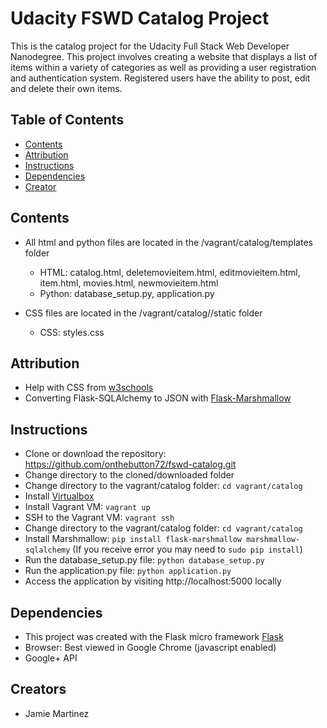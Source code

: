 # Udacity FSWD Catalog Project

This is the catalog project for the Udacity Full Stack Web Developer Nanodegree.  This project involves creating a website that displays a list of items within a variety of categories as well as providing a user registration and authentication system.  Registered users have the ability to post, edit and delete their own items.

## Table of Contents

* [Contents](#contents)
* [Attribution](#attribution)
* [Instructions](#instructions)
* [Dependencies](#dependencies)
* [Creator](#creators)

## Contents

*  All html and python files are located in the /vagrant/catalog/templates folder
    - HTML: catalog.html, deletemovieitem.html, editmovieitem.html, item.html, movies.html, newmovieitem.html
    - Python: database_setup.py, application.py

*  CSS files are located in the /vagrant/catalog//static folder
    - CSS: styles.css

## Attribution

*  Help with CSS from [w3schools](http://www.w3schools.com)
*  Converting Flask-SQLAlchemy to JSON with [Flask-Marshmallow](https://www.youtube.com/watch?v=kRNXKzfYrPU)

## Instructions

* Clone or download the repository: https://github.com/onthebutton72/fswd-catalog.git
* Change directory to the cloned/downloaded folder 
* Change directory to the vagrant/catalog folder: ```cd vagrant/catalog```
* Install [Virtualbox](https://www.virtualbox.org/)
* Install Vagrant VM: ```vagrant up```
* SSH to the Vagrant VM: ```vagrant ssh```
* Change directory to the vagrant/catalog folder: ```cd vagrant/catalog```
* Install Marshmallow: ```pip install flask-marshmallow marshmallow-sqlalchemy``` (If you receive error you may need to ```sudo pip install```)
* Run the database_setup.py file: ```python database_setup.py```
* Run the application.py file: ```python application.py```
* Access the application by visiting http://localhost:5000 locally



## Dependencies

* This project was created with the Flask micro framework [Flask](http://flask.pocoo.org/)
* Browser: Best viewed in Google Chrome (javascript enabled)
* Google+ API

## Creators

* Jamie Martinez
